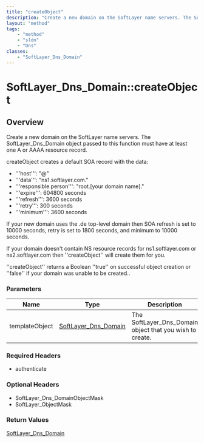 ```yaml
---
title: "createObject"
description: "Create a new domain on the SoftLayer name servers. The SoftLayer_Dns_Domain object passed to this function must have at... "
layout: "method"
tags:
    - "method"
    - "sldn"
    - "Dns"
classes:
    - "SoftLayer_Dns_Domain"
---
```

# SoftLayer_Dns_Domain::createObject
## Overview 
Create a new domain on the SoftLayer name servers. The SoftLayer_Dns_Domain object passed to this function must have at least one A or AAAA resource record. 

createObject creates a default SOA record with the data: 
* '''host''': "@"
* '''data''': "ns1.softlayer.com."
* '''responsible person''': "root.[your domain name]."
* '''expire''': 604800 seconds
* '''refresh''': 3600 seconds
* '''retry''': 300 seconds
* '''minimum''': 3600 seconds


If your new domain uses the .de top-level domain then SOA refresh is set to 10000 seconds, retry is set to 1800 seconds, and minimum to 10000 seconds. 

If your domain doesn't contain NS resource records for ns1.softlayer.com or ns2.softlayer.com then ''createObject'' will create them for you. 

''createObject'' returns a Boolean ''true'' on successful object creation or ''false'' if your domain was unable to be created.. 

### Parameters 
|Name | Type | Description |
| --- | --- | --- |
|templateObject| <a href='/reference/datatypes/SoftLayer_Dns_Domain'>SoftLayer_Dns_Domain </a>| The SoftLayer_Dns_Domain object that you wish to create.|


### Required Headers
* authenticate

### Optional Headers
* SoftLayer_Dns_DomainObjectMask
* SoftLayer_ObjectMask

### Return Values
<a href='/reference/datatypes/SoftLayer_Dns_Domain'>SoftLayer_Dns_Domain </a>

